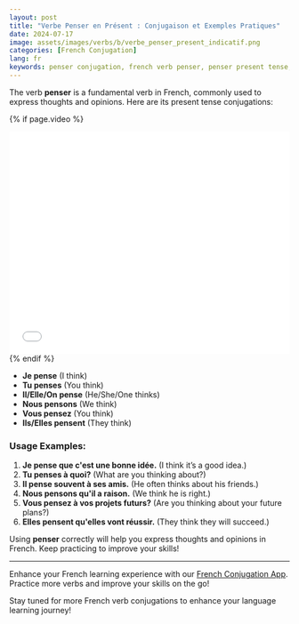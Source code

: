 ```yaml
---
layout: post
title: "Verbe Penser en Présent : Conjugaison et Exemples Pratiques"
date: 2024-07-17
image: assets/images/verbs/b/verbe_penser_present_indicatif.png
categories: [French Conjugation]
lang: fr
keywords: penser conjugation, french verb penser, penser present tense, french conjugation, learn french
---
```


The verb **penser** is a fundamental verb in French, commonly used to express thoughts and opinions. Here are its present tense conjugations:

<!-- Video Embed Section -->
{% if page.video %}
<div class="video-embed">
  <iframe width="100%" height="400" src="{{ page.video | escape }}" frameborder="0" allowfullscreen></iframe>
</div>
{% endif %}

- **Je pense** (I think)
- **Tu penses** (You think)
- **Il/Elle/On pense** (He/She/One thinks)
- **Nous pensons** (We think)
- **Vous pensez** (You think)
- **Ils/Elles pensent** (They think)

### Usage Examples:

1. **Je pense que c'est une bonne idée.** (I think it’s a good idea.)
2. **Tu penses à quoi?** (What are you thinking about?)
3. **Il pense souvent à ses amis.** (He often thinks about his friends.)
4. **Nous pensons qu'il a raison.** (We think he is right.)
5. **Vous pensez à vos projets futurs?** (Are you thinking about your future plans?)
6. **Elles pensent qu'elles vont réussir.** (They think they will succeed.)

Using **penser** correctly will help you express thoughts and opinions in French. Keep practicing to improve your skills!

---

Enhance your French learning experience with our [French Conjugation App]({{site.appStore.url}}). Practice more verbs and improve your skills on the go!

Stay tuned for more French verb conjugations to enhance your language learning journey!